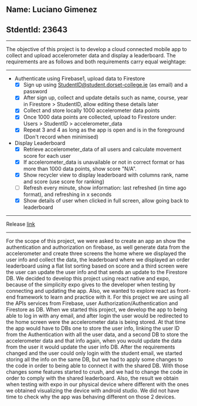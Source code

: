 
## Name: Luciano Gimenez
## StdentId: 23643 

---

The objective of this project is to develop a cloud connected mobile app to collect and upload accelerometer data and display a leaderboard. 
The requirements are as follows and both requirements carry equal weightage:

---

- Authenticate using Firebase1, upload data to Firestore
    - [x] Sign up using StudentID@student.dorset-college.ie (as email) and a password
    - [x] After sign up, collect and update details such as name, course, year in Firestore > StudentID, allow editing these details later
    - [x] Collect and store locally 1000 accelerometer data points
    - [x] Once 1000 data points are collected, upload to Firestore under: Users > StudentID > accelerometer_data
    - [x] Repeat 3 and 4 as long as the app is open and is in the foreground (Don't record when minimised)
- Display Leaderboard
    - [x] Retrieve accelerometer_data of all users and calculate movement score for each user
    - [x] If accelerometer_data is unavailable or not in correct format or has more than 1000 data points, show score "N/A".
    - [x] Show recycler view to display leaderboard with columns rank, name and score (use score for ranking)
    - [ ] Refresh every minute, show information: last refreshed (in time ago format), and refreshing in x seconds
    - [x] Show details of user when clicked in full screen, allow going back to leaderboard

---

Release [link](https://github.com/23643studentdorset/CA1-Group/releases/tag/v1.0.2)

---

For the scope of this project, we were asked to create an app an show the authentication and authorization on firebase, as well generate data from the accelerometer and create three screens the home where we displayed the user info and collect the data, the leaderboard where we displayed an order leaderboard using a flat list sorting based on score and a third screen were the user can update the user info and that sends an update to the Firestore DB.
We decided to develop this project using react native and expo, because of the simplicity expo gives to the developer when testing by connecting and updating the app. Also, we wanted to explore react as front-end framework to learn and practice with it. For this project we are using all the APIs services from Firebase, user Authorization/Authentication and Firestore as DB.
When we started this project, we develop the app to being able to log in with any email, and after login the user would be redirected to the home screen were the accelerometer data is being stored. At that time the app would have to DBs one to store the user info, linking the user ID from the Authentication with all the user data, and a second DB to store the accelerometer data and that info again, when you would update the data from the user it would update the user info DB. After the requirements changed and the user could only login with the student email, we started storing all the info on the same DB, but we had to apply some changes to the code in order to being able to connect it with the shared DB.
With those changes some features started to crush, and we had to change the code in order to comply with the shared leaderboard. Also, the result we obtain when testing with expo in our physical device where different with the ones we obtained visualizing the device with android studio. We did not have time to check why the app was behaving different on those 2 devices.
